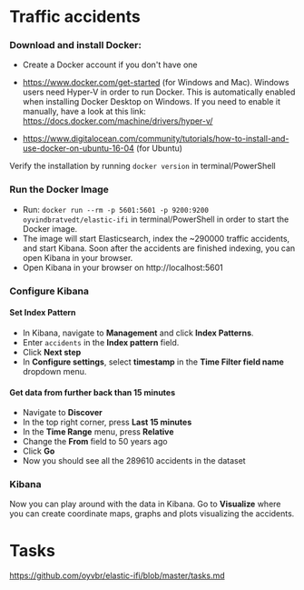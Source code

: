 # Traffic accidents

### Download and install Docker: 
- Create a Docker account if you don't have one

- https://www.docker.com/get-started (for Windows and Mac). Windows users need Hyper-V in order to run Docker. This is automatically enabled when installing Docker Desktop on Windows. If you need to enable it manually, have a look at this link: https://docs.docker.com/machine/drivers/hyper-v/

- https://www.digitalocean.com/community/tutorials/how-to-install-and-use-docker-on-ubuntu-16-04 (for Ubuntu)

Verify the installation by running `docker version` in terminal/PowerShell

### Run the Docker Image
- Run: `docker run --rm -p 5601:5601 -p 9200:9200 oyvindbratvedt/elastic-ifi` in terminal/PowerShell in order to start the Docker image.
- The image will start Elasticsearch, index the ~290000 traffic accidents, and start Kibana. Soon after the accidents are finished indexing, you can open Kibana in your browser. 
- Open Kibana in your browser on http://localhost:5601

### Configure Kibana
#### Set Index Pattern
- In Kibana, navigate to **Management** and click **Index Patterns**.
- Enter `accidents` in the **Index pattern** field. 
- Click **Next step**
- In **Configure settings**, select **timestamp** in the **Time Filter field name** dropdown menu.

#### Get data from further back than 15 minutes
- Navigate to **Discover**
- In the top right corner, press **Last 15 minutes**
- In the **Time Range** menu, press **Relative**
- Change the **From** field to 50 years ago
- Click **Go**
- Now you should see all the 289610 accidents in the dataset 


### Kibana
Now you can play around with the data in Kibana. Go to **Visualize** where you can create coordinate maps, graphs and plots visualizing the accidents. 

# Tasks
https://github.com/oyvbr/elastic-ifi/blob/master/tasks.md
